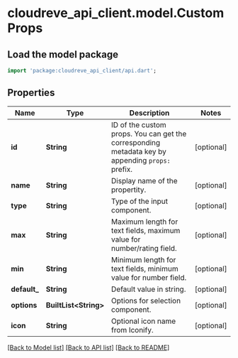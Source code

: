 # cloudreve_api_client.model.CustomProps

## Load the model package
```dart
import 'package:cloudreve_api_client/api.dart';
```

## Properties
Name | Type | Description | Notes
------------ | ------------- | ------------- | -------------
**id** | **String** | ID of the custom props. You can get the corresponding metadata key by appending `props:` prefix. | [optional] 
**name** | **String** | Display name of the propertity. | [optional] 
**type** | **String** | Type of the input component. | [optional] 
**max** | **String** | Maximum length for text fields, maximum value for number/rating field. | [optional] 
**min** | **String** | Minimum length for text fields, minimum value for number field. | [optional] 
**default_** | **String** | Default value in string. | [optional] 
**options** | **BuiltList&lt;String&gt;** | Options for selection component. | [optional] 
**icon** | **String** | Optional icon name from Iconify. | [optional] 

[[Back to Model list]](../README.md#documentation-for-models) [[Back to API list]](../README.md#documentation-for-api-endpoints) [[Back to README]](../README.md)


